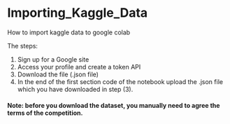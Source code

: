 # Importing_Kaggle_Data
How to import kaggle data to google colab

The steps:
1) Sign up for a Google site
2) Access your profile and create a token API
3) Download the file  (.json file)
4) In the end of the first section code of the notebook upload the .json file which you have downloaded in step (3).

#### Note: before you download the dataset, you manually need to agree the terms of the competition.

